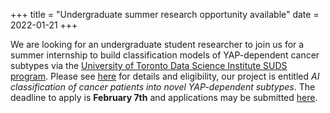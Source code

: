 +++
title = "Undergraduate summer research opportunity available"
date = 2022-01-21
+++

We are looking for an undergraduate student researcher to join us for a summer internship to build classification models of YAP-dependent cancer subtypes via the [University of Toronto Data Science Institute SUDS program](https://datasciences.utoronto.ca/suds-students/). Please see [here](https://datasciences.utoronto.ca/suds-students/) for details and eligibility, our project is entitled _AI classification of cancer patients into novel YAP-dependent subtypes_. The deadline to apply is **February 7th** and applications may be submitted [here](https://survey.alchemer-ca.com/s3/50137679/DSI-SUDS).
